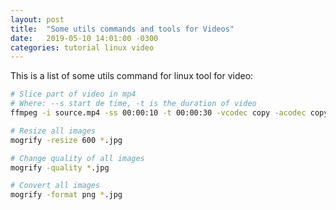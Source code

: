 ```yaml
---
layout: post
title:  "Some utils commands and tools for Videos"
date:   2019-05-10 14:01:00 -0300
categories: tutorial linux video
---
```

This is a list of some utils command for linux tool for video:
```bash
# Slice part of video in mp4
# Where: --s start de time, -t is the duration of video
ffmpeg -i source.mp4 -ss 00:00:10 -t 00:00:30 -vcodec copy -acodec copy output.mp4

# Resize all images
mogrify -resize 600 *.jpg

# Change quality of all images
mogrify -quality *.jpg

# Convert all images
mogrify -format png *.jpg
```
